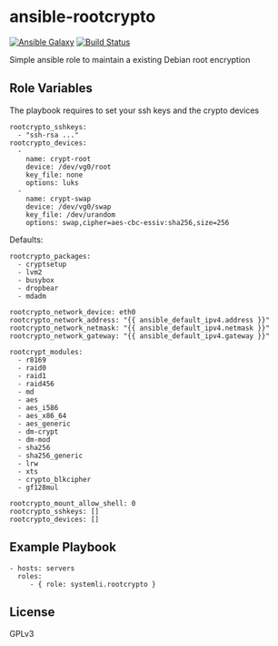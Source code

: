 ansible-rootcrypto
==================

[![Ansible Galaxy](http://img.shields.io/badge/ansible--galaxy-rootcrypto-blue.svg)](https://galaxy.ansible.com/list#/roles/3787) [![Build Status](https://travis-ci.org/systemli/ansible-rootcrypto.svg)](https://travis-ci.org/systemli/ansible-rootcrypto)

Simple ansible role to maintain a existing Debian root encryption

Role Variables
--------------

The playbook requires to set your ssh keys and the crypto devices

    rootcrypto_sshkeys:
      - "ssh-rsa ..."
    rootcrypto_devices:
      -
        name: crypt-root
        device: /dev/vg0/root
        key_file: none
        options: luks
      -
        name: crypt-swap
        device: /dev/vg0/swap
        key_file: /dev/urandom
        options: swap,cipher=aes-cbc-essiv:sha256,size=256
        
Defaults:

    rootcrypto_packages:
      - cryptsetup
      - lvm2
      - busybox
      - dropbear
      - mdadm
    
    rootcrypto_network_device: eth0
    rootcrypto_network_address: "{{ ansible_default_ipv4.address }}"
    rootcrypto_network_netmask: "{{ ansible_default_ipv4.netmask }}"
    rootcrypto_network_gateway: "{{ ansible_default_ipv4.gateway }}"
    
    rootcrypt_modules:
      - r8169
      - raid0
      - raid1
      - raid456
      - md
      - aes
      - aes_i586
      - aes_x86_64
      - aes_generic
      - dm-crypt
      - dm-mod
      - sha256
      - sha256_generic
      - lrw
      - xts
      - crypto_blkcipher
      - gf128mul
    
    rootcrypto_mount_allow_shell: 0
    rootcrypto_sshkeys: []
    rootcrypto_devices: []

Example Playbook
----------------

    - hosts: servers
      roles:
         - { role: systemli.rootcrypto }

License
-------

GPLv3
